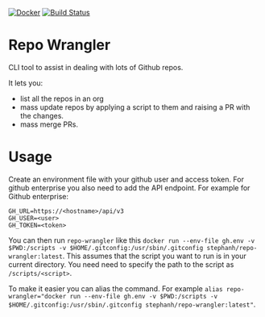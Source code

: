 [![Docker](http://dockeri.co/image/stephanh/repo-wrangler)](https://hub.docker.com/r/stephanh/repo-wrangler/)
[![Build Status](https://travis-ci.org/stephanh/repo-wrangler.svg?branch=master)](https://travis-ci.org/stephanh/repo-wrangler)

# Repo Wrangler

CLI tool to assist in dealing with lots of Github repos.

It lets you:

* list all the repos in an org
* mass update repos by applying a script to them and raising a PR with the changes.
* mass merge PRs.

# Usage

Create an environment file with your github user and access token. For github enterprise you also need to add the API endpoint. For example for Github enterprise:

```
GH_URL=https://<hostname>/api/v3
GH_USER=<user>
GH_TOKEN=<token>
```

You can then run `repo-wrangler` like this `docker run --env-file gh.env -v $PWD:/scripts -v $HOME/.gitconfig:/usr/sbin/.gitconfig stephanh/repo-wrangler:latest`. This assumes that the script you want to run is in your current directory. You need need to specify the path to the script as `/scripts/<script>`.

To make it easier you can alias the command. For example `alias repo-wrangler="docker run --env-file gh.env -v $PWD:/scripts -v $HOME/.gitconfig:/usr/sbin/.gitconfig stephanh/repo-wrangler:latest"`.
